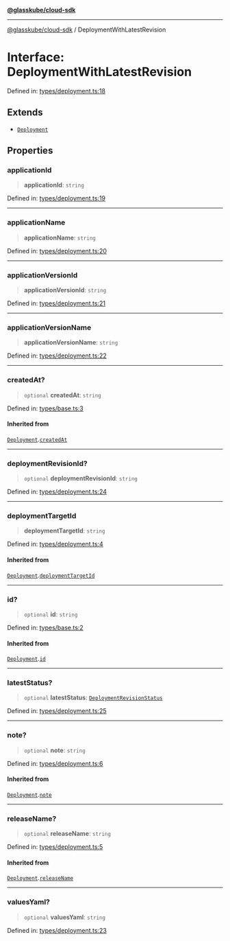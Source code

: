 [**@glasskube/cloud-sdk**](../README.md)

***

[@glasskube/cloud-sdk](../README.md) / DeploymentWithLatestRevision

# Interface: DeploymentWithLatestRevision

Defined in: [types/deployment.ts:18](https://github.com/glasskube/distr/blob/80de58e6e72221ca696881996e5ae90ce94cd9cf/sdk/js/src/types/deployment.ts#L18)

## Extends

- [`Deployment`](Deployment.md)

## Properties

### applicationId

> **applicationId**: `string`

Defined in: [types/deployment.ts:19](https://github.com/glasskube/distr/blob/80de58e6e72221ca696881996e5ae90ce94cd9cf/sdk/js/src/types/deployment.ts#L19)

***

### applicationName

> **applicationName**: `string`

Defined in: [types/deployment.ts:20](https://github.com/glasskube/distr/blob/80de58e6e72221ca696881996e5ae90ce94cd9cf/sdk/js/src/types/deployment.ts#L20)

***

### applicationVersionId

> **applicationVersionId**: `string`

Defined in: [types/deployment.ts:21](https://github.com/glasskube/distr/blob/80de58e6e72221ca696881996e5ae90ce94cd9cf/sdk/js/src/types/deployment.ts#L21)

***

### applicationVersionName

> **applicationVersionName**: `string`

Defined in: [types/deployment.ts:22](https://github.com/glasskube/distr/blob/80de58e6e72221ca696881996e5ae90ce94cd9cf/sdk/js/src/types/deployment.ts#L22)

***

### createdAt?

> `optional` **createdAt**: `string`

Defined in: [types/base.ts:3](https://github.com/glasskube/distr/blob/80de58e6e72221ca696881996e5ae90ce94cd9cf/sdk/js/src/types/base.ts#L3)

#### Inherited from

[`Deployment`](Deployment.md).[`createdAt`](Deployment.md#createdat)

***

### deploymentRevisionId?

> `optional` **deploymentRevisionId**: `string`

Defined in: [types/deployment.ts:24](https://github.com/glasskube/distr/blob/80de58e6e72221ca696881996e5ae90ce94cd9cf/sdk/js/src/types/deployment.ts#L24)

***

### deploymentTargetId

> **deploymentTargetId**: `string`

Defined in: [types/deployment.ts:4](https://github.com/glasskube/distr/blob/80de58e6e72221ca696881996e5ae90ce94cd9cf/sdk/js/src/types/deployment.ts#L4)

#### Inherited from

[`Deployment`](Deployment.md).[`deploymentTargetId`](Deployment.md#deploymenttargetid)

***

### id?

> `optional` **id**: `string`

Defined in: [types/base.ts:2](https://github.com/glasskube/distr/blob/80de58e6e72221ca696881996e5ae90ce94cd9cf/sdk/js/src/types/base.ts#L2)

#### Inherited from

[`Deployment`](Deployment.md).[`id`](Deployment.md#id)

***

### latestStatus?

> `optional` **latestStatus**: [`DeploymentRevisionStatus`](DeploymentRevisionStatus.md)

Defined in: [types/deployment.ts:25](https://github.com/glasskube/distr/blob/80de58e6e72221ca696881996e5ae90ce94cd9cf/sdk/js/src/types/deployment.ts#L25)

***

### note?

> `optional` **note**: `string`

Defined in: [types/deployment.ts:6](https://github.com/glasskube/distr/blob/80de58e6e72221ca696881996e5ae90ce94cd9cf/sdk/js/src/types/deployment.ts#L6)

#### Inherited from

[`Deployment`](Deployment.md).[`note`](Deployment.md#note)

***

### releaseName?

> `optional` **releaseName**: `string`

Defined in: [types/deployment.ts:5](https://github.com/glasskube/distr/blob/80de58e6e72221ca696881996e5ae90ce94cd9cf/sdk/js/src/types/deployment.ts#L5)

#### Inherited from

[`Deployment`](Deployment.md).[`releaseName`](Deployment.md#releasename)

***

### valuesYaml?

> `optional` **valuesYaml**: `string`

Defined in: [types/deployment.ts:23](https://github.com/glasskube/distr/blob/80de58e6e72221ca696881996e5ae90ce94cd9cf/sdk/js/src/types/deployment.ts#L23)
